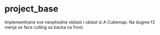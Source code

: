 # project_base
Implementirane sve neophodne oblasti i oblast iz A Cubemap. Na dugme f2 menja se face culling sa backa na front.

